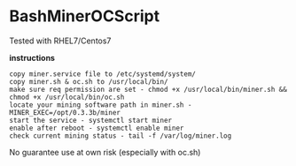 # BashMinerOCScript

Tested with RHEL7/Centos7

**instructions**

    copy miner.service file to /etc/systemd/system/
    copy miner.sh & oc.sh to /usr/local/bin/
    make sure req permission are set - chmod +x /usr/local/bin/miner.sh && chmod +x /usr/local/bin/oc.sh
    locate your mining software path in miner.sh - MINER_EXEC=/opt/0.3.3b/miner
    start the service - systemctl start miner
    enable after reboot - systemctl enable miner
    check current mining status - tail -f /var/log/miner.log

No guarantee use at own risk (especially with oc.sh)
